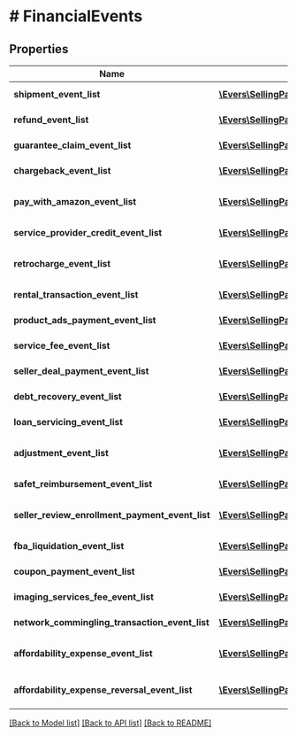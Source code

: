 # # FinancialEvents

## Properties

Name | Type | Description | Notes
------------ | ------------- | ------------- | -------------
**shipment_event_list** | [**\Evers\SellingPartnerApi\Model\ShipmentEvent[]**](ShipmentEvent.md) | A list of shipment event information. | [optional]
**refund_event_list** | [**\Evers\SellingPartnerApi\Model\ShipmentEvent[]**](ShipmentEvent.md) | A list of shipment event information. | [optional]
**guarantee_claim_event_list** | [**\Evers\SellingPartnerApi\Model\ShipmentEvent[]**](ShipmentEvent.md) | A list of shipment event information. | [optional]
**chargeback_event_list** | [**\Evers\SellingPartnerApi\Model\ShipmentEvent[]**](ShipmentEvent.md) | A list of shipment event information. | [optional]
**pay_with_amazon_event_list** | [**\Evers\SellingPartnerApi\Model\PayWithAmazonEvent[]**](PayWithAmazonEvent.md) | A list of events related to the seller&#39;s Pay with Amazon account. | [optional]
**service_provider_credit_event_list** | [**\Evers\SellingPartnerApi\Model\SolutionProviderCreditEvent[]**](SolutionProviderCreditEvent.md) | A list of information about solution provider credits. | [optional]
**retrocharge_event_list** | [**\Evers\SellingPartnerApi\Model\RetrochargeEvent[]**](RetrochargeEvent.md) | A list of information about Retrocharge or RetrochargeReversal events. | [optional]
**rental_transaction_event_list** | [**\Evers\SellingPartnerApi\Model\RentalTransactionEvent[]**](RentalTransactionEvent.md) | A list of rental transaction event information. | [optional]
**product_ads_payment_event_list** | [**\Evers\SellingPartnerApi\Model\ProductAdsPaymentEvent[]**](ProductAdsPaymentEvent.md) | A list of sponsored products payment events. | [optional]
**service_fee_event_list** | [**\Evers\SellingPartnerApi\Model\ServiceFeeEvent[]**](ServiceFeeEvent.md) | A list of information about service fee events. | [optional]
**seller_deal_payment_event_list** | [**\Evers\SellingPartnerApi\Model\SellerDealPaymentEvent[]**](SellerDealPaymentEvent.md) | A list of payment events for deal-related fees. | [optional]
**debt_recovery_event_list** | [**\Evers\SellingPartnerApi\Model\DebtRecoveryEvent[]**](DebtRecoveryEvent.md) | A list of debt recovery event information. | [optional]
**loan_servicing_event_list** | [**\Evers\SellingPartnerApi\Model\LoanServicingEvent[]**](LoanServicingEvent.md) | A list of loan servicing events. | [optional]
**adjustment_event_list** | [**\Evers\SellingPartnerApi\Model\AdjustmentEvent[]**](AdjustmentEvent.md) | A list of adjustment event information for the seller&#39;s account. | [optional]
**safet_reimbursement_event_list** | [**\Evers\SellingPartnerApi\Model\SAFETReimbursementEvent[]**](SAFETReimbursementEvent.md) | A list of SAFETReimbursementEvents. | [optional]
**seller_review_enrollment_payment_event_list** | [**\Evers\SellingPartnerApi\Model\SellerReviewEnrollmentPaymentEvent[]**](SellerReviewEnrollmentPaymentEvent.md) | A list of information about fee events for the Early Reviewer Program. | [optional]
**fba_liquidation_event_list** | [**\Evers\SellingPartnerApi\Model\FBALiquidationEvent[]**](FBALiquidationEvent.md) | A list of FBA inventory liquidation payment events. | [optional]
**coupon_payment_event_list** | [**\Evers\SellingPartnerApi\Model\CouponPaymentEvent[]**](CouponPaymentEvent.md) | A list of coupon payment event information. | [optional]
**imaging_services_fee_event_list** | [**\Evers\SellingPartnerApi\Model\ImagingServicesFeeEvent[]**](ImagingServicesFeeEvent.md) | A list of fee events related to Amazon Imaging services. | [optional]
**network_commingling_transaction_event_list** | [**\Evers\SellingPartnerApi\Model\NetworkComminglingTransactionEvent[]**](NetworkComminglingTransactionEvent.md) | A list of network commingling transaction events. | [optional]
**affordability_expense_event_list** | [**\Evers\SellingPartnerApi\Model\AffordabilityExpenseEvent[]**](AffordabilityExpenseEvent.md) | A list of expense information related to an affordability promotion. | [optional]
**affordability_expense_reversal_event_list** | [**\Evers\SellingPartnerApi\Model\AffordabilityExpenseEvent[]**](AffordabilityExpenseEvent.md) | A list of expense information related to an affordability promotion. | [optional]

[[Back to Model list]](../../README.md#models) [[Back to API list]](../../README.md#endpoints) [[Back to README]](../../README.md)
